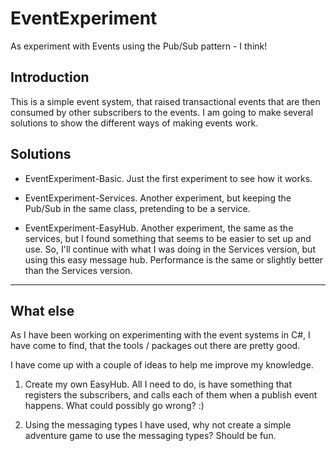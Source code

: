 # EventExperiment

As experiment with Events using the Pub/Sub pattern - I think!

## Introduction

This is a simple event system, that raised transactional events that are then consumed by other subscribers to the events. I am going to make several solutions to show the different ways of making events work.

## Solutions

* EventExperiment-Basic.
  Just the first experiment to see how it works.

* EventExperiment-Services.
  Another experiment, but keeping the Pub/Sub in the same class, pretending to be a service.

* EventExperiment-EasyHub.
  Another experiment, the same as the services, but I found something that seems to be easier to set up and use.
  So, I'll continue with what I was doing in the Services version, but using this easy message hub.
  Performance is the same or slightly better than the Services version.

---

## What else

As I have been working on experimenting with the event systems in C#, I have come to find, that the tools / packages out there are pretty good.

I have come up with a couple of ideas to help me improve my knowledge.

1. Create my own EasyHub.  All I need to do, is have something that registers the subscribers, and calls each of them when a publish event happens.  What could possibly go wrong? :)

2. Using the messaging types I have used, why not create a simple adventure game to use the messaging types?  Should be fun.